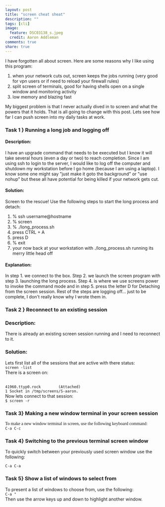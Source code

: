 ```yaml
---
layout: post
title: "screen cheat sheat"
description: ""
tags: [cli]
image:
  feature: DSC03138_s.jpeg
  credit: Aaron Addleman
comments: true
share: true
---
```



<p>I have forgotten all about screen. Here are some reasons why I like using this program:
</p>
<ol>
<li>when your network cuts out, screen keeps the jobs running (very good for vpn users or if need to reload your firewall rules)</li>
<li>split screen of terminals, good for having shells open on a single window and monitoring activity</li>
<li>low memory and blazing fast</li>
</ol>
My biggest problem is that I never actually dived in to screen and what the powers that it holds. That is all going to change with this post. Lets see how far I can push screen into my daily tasks at work.
<h3>Task 1 } Running a long job and logging off</h3>
<h4>Description:</h4>
I have an upgrade command that needs to be executed but I know it will take several hours (even a day or two) to reach completion. Since I am using ssh to login to the server, I would like to log off the computer and shutdown my workstation before I go home (because I am using a laptop). I know some one might say "just make it goto the background" or "use nohup" but these all have potential for being killed if your network gets cut.
<h4>Solution:</h4>
Screen to the rescue! Use the following steps to start the long process and detach:
<ol>
<li>% ssh username@hostname</li>
<li>% screen</li>
<li>% ./long_process.sh</li>
<li>press CTRL + A</li>
<li>press D</li>
<li>% exit</li>
<li>your now back at your workstation with ./long_process.sh running its merry little head off</li>
</ol>
<h4>Explanation:</h4>
In step 1. we connect to the box. Step 2. we launch the screen program with step 3. launching the long process. Step 4. is where we use screens power to invoke the command mode and in step 5. press the letter D for Detaching from the screen session. Rest of the steps are logging off... just to be complete, I don't really know why I wrote them in.
<h3>Task 2 } Reconnect to an existing session</h3>
<h3>Description:</h3>
There is already an existing screen session running and I need to reconnect to it.
<h3>Solution:</h3>
Lets first list all of the sessions that are active with there status:
<code>
screen -list
</code>
There is a screen on:
<br><br><code>
41960.ttyp0.rock&nbsp;&nbsp;&nbsp;&nbsp;&nbsp;&nbsp;&nbsp; (Attached)
1 Socket in /tmp/screens/S-aaron.
</code>
Now lets connect to that session:
<code>
$ screen -r
</code>
<h3>Task 3} Making a new window terminal in your screen session</h3>
<span style="font-family: terminal,monaco;">To make a new window terminal in screen, use the following keyboard command:</span>
<code>
C-a C-c
</code>
<h3>Task 4} Switching to the previous terminal screen window</h3>
To quickly switch between your previously used screen window use the following:
<br><code>
C-a C-a
</code>
<h3>Task 5} Show a list of windows to select from</h3>
To present a list of windows to choose from, use the following:
<code>
C-a "
</code>
Then use the arrow keys up and down to highlight another window.
